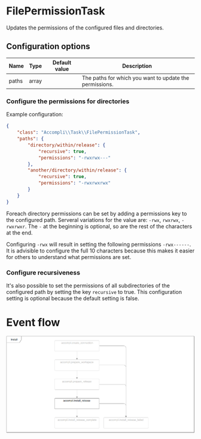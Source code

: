 # FilePermissionTask

Updates the permissions of the configured files and directories.

## Configuration options

| Name | Type | Default value | Description |
|------|------|---------------|-------------|
| paths | array |  | The paths for which you want to update the permissions. |

### Configure the permissions for directories
Example configuration:
```json
{
    "class": "Accompli\\Task\\FilePermissionTask",
    "paths": {
        "directory/within/release": {
            "recursive": true,
            "permissions": "-rwxrwx---"
        },
        "another/directory/within/release": {
            "recursive": true,
            "permissions": "-rwxrwxrwx"
        }
    }
}
```

Foreach directory permissions can be set by adding a permissions key to the configured path. Serveral variations for the value are:
`-rwx`, `rwxrwx`, `-rwxrwxr`. The `-` at the beginning is optional, so are the rest of the characters at the end.

Configuring `-rwx` will result in setting the following permissions `-rwx------`. It is advisible to configure the full 10 characters because this makes it easier for others to understand what permissions are set.

### Configure recursiveness
It's also possible to set the permissions of all subdirectories of the configured path by setting the key `recursive` to true. This configuration setting is optional because the default setting is false.

# Event flow
![Flowchart with highlighted events the FilePermissionTask is listening to](../images/event-flows/FilePermissionTask.png)

